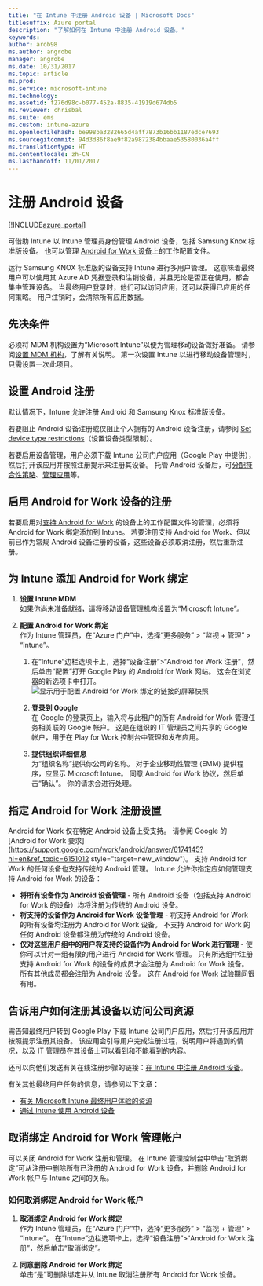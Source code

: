 ```yaml
---
title: "在 Intune 中注册 Android 设备 | Microsoft Docs"
titlesuffix: Azure portal
description: "了解如何在 Intune 中注册 Android 设备。"
keywords: 
author: arob98
ms.author: angrobe
manager: angrobe
ms.date: 10/31/2017
ms.topic: article
ms.prod: 
ms.service: microsoft-intune
ms.technology: 
ms.assetid: f276d98c-b077-452a-8835-41919d674db5
ms.reviewer: chrisbal
ms.suite: ems
ms.custom: intune-azure
ms.openlocfilehash: be998ba3282665d4aff7873b16bb1187edce7693
ms.sourcegitcommit: 94d3d86f8ae9f82a9872384bbaae53580036a4ff
ms.translationtype: HT
ms.contentlocale: zh-CN
ms.lasthandoff: 11/01/2017
---
```

# <a name="enroll-android-devices"></a>注册 Android 设备

[!INCLUDE[azure_portal](./includes/azure_portal.md)]

可借助 Intune 以 Intune 管理员身份管理 Android 设备，包括 Samsung Knox 标准版设备。 也可以管理 [Android for Work 设备](#enable-enrollment-of-android-for-work-devices)上的工作配置文件。

运行 Samsung KNOX 标准版的设备支持 Intune 进行多用户管理。 这意味着最终用户可以使用其 Azure AD 凭据登录和注销设备，并且无论是否正在使用，都会集中管理设备。 当最终用户登录时，他们可以访问应用，还可以获得已应用的任何策略。 用户注销时，会清除所有应用数据。

## <a name="prerequisite"></a>先决条件

必须将 MDM 机构设置为“Microsoft Intune”以便为管理移动设备做好准备。 请参阅[设置 MDM 机构](mdm-authority-set.md)，了解有关说明。 第一次设置 Intune 以进行移动设备管理时，只需设置一次此项目。

## <a name="set-up-android-enrollment"></a>设置 Android 注册

默认情况下，Intune 允许注册 Android 和 Samsung Knox 标准版设备。

若要阻止 Android 设备注册或仅阻止个人拥有的 Android 设备注册，请参阅 [Set device type restrictions](enrollment-restrictions-set.md)（设置设备类型限制）。

若要启用设备管理，用户必须下载 Intune 公司门户应用（Google Play 中提供），然后打开该应用并按照注册提示来注册其设备。 托管 Android 设备后，可[分配符合性策略](compliance-policy-create-android.md)、[管理应用](app-management.md)等。

## <a name="enable-enrollment-of-android-for-work-devices"></a>启用 Android for Work 设备的注册

若要启用对[支持 Android for Work](https://support.google.com/work/android/answer/6174145?hl=en&ref_topic=6151012) 的设备上的工作配置文件的管理，必须将 Android for Work 绑定添加到 Intune。 若要注册支持 Android for Work、但以前已作为常规 Android 设备注册的设备，这些设备必须取消注册，然后重新注册。

## <a name="add-android-for-work-binding-for-intune"></a>为 Intune 添加 Android for Work 绑定

1. **设置 Intune MDM**<br>
如果你尚未准备就绪，请将[移动设备管理机构设置](mdm-authority-set.md)为“Microsoft Intune”。
2. **配置 Android for Work 绑定**<br>
    作为 Intune 管理员，在“Azure 门户”中，选择“更多服务” > “监视 + 管理” > “Intune”。

    1. 在“Intune”边栏选项卡上，选择“设备注册”>“Android for Work 注册”，然后单击“配置”打开 Google Play 的 Android for Work 网站。 这会在浏览器的新选项卡中打开。
  ![显示用于配置 Android for Work 绑定的链接的屏幕快照](./media/android-work-bind.png)

    2. **登录到 Google**<br>
   在 Google 的登录页上，输入将与此租户的所有 Android for Work 管理任务相关联的 Google 帐户。 这是在组织的 IT 管理员之间共享的 Google 帐户，用于在 Play for Work 控制台中管理和发布应用。

    3. **提供组织详细信息**<br>
   为“组织名称”提供你公司的名称。 对于企业移动性管理 (EMM) 提供程序，应显示 Microsoft Intune。 同意 Android for Work 协议，然后单击“确认”。 你的请求会进行处理。

## <a name="specify-android-for-work-enrollment-settings"></a>指定 Android for Work 注册设置
   Android for Work 仅在特定 Android 设备上受支持。 请参阅 Google 的 [Android for Work 要求](https://support.google.com/work/android/answer/6174145?hl=en&ref_topic=6151012 style="target=new_window")。 支持 Android for Work 的任何设备也支持传统的 Android 管理。  Intune 允许你指定应如何管理支持 Android for Work 的设备：

   - **将所有设备作为 Android 设备管理** - 所有 Android 设备（包括支持 Android for Work 的设备）均将注册为传统的 Android 设备。
   - **将支持的设备作为 Android for Work 设备管理** - 将支持 Android for Work 的所有设备均注册为 Android for Work 设备。 不支持 Android for Work 的任何 Android 设备都注册为传统的 Android 设备。
   - **仅对这些用户组中的用户将支持的设备作为 Android for Work 进行管理** - 使你可以针对一组有限的用户进行 Android for Work 管理。 只有所选组中注册支持 Android for Work 的设备的成员才会注册为 Android for Work 设备。 所有其他成员都会注册为 Android 设备。 这在 Android for Work 试验期间很有用。

<!--  ## Next steps for Android for Work
After configuring the Android for Work binding and settings, you can do the following:
- [Deploy Android for Work apps](android-for-work-apps.md)
- [Add Android for Work configuration policies](android-for-work-policy-settings-in-microsoft-intune.md)  -->

## <a name="tell-your-users-how-to-enroll-their-devices-to-access-company-resources"></a>告诉用户如何注册其设备以访问公司资源

需告知最终用户转到 Google Play 下载 Intune 公司门户应用，然后打开该应用并按照提示注册其设备。 该应用会引导用户完成注册过程，说明用户将遇到的情况，以及 IT 管理员在其设备上可以看到和不能看到的内容。

还可以向他们发送有关在线注册步骤的链接：[在 Intune 中注册 Android 设备](https://docs.microsoft.com/intune-user-help/enroll-your-device-in-intune-android)。

有关其他最终用户任务的信息，请参阅以下文章：

- [有关 Microsoft Intune 最终用户体验的资源](end-user-educate.md)
- [通过 Intune 使用 Android 设备](https://docs.microsoft.com/intune-user-help/using-your-android-device-with-intune)

## <a name="unbinding-your-android-for-work-administrative-account"></a>取消绑定 Android for Work 管理帐户

可以关闭 Android for Work 注册和管理。 在 Intune 管理控制台中单击“取消绑定”可从注册中删除所有已注册的 Android for Work 设备，并删除 Android for Work 帐户与 Intune 之间的关系。

### <a name="how-to-unbind-an-android-for-work-account"></a>如何取消绑定 Android for Work 帐户

1. **取消绑定 Android for Work 绑定**<br>
    作为 Intune 管理员，在“Azure 门户”中，选择“更多服务” > “监视 + 管理” > “Intune”。  在“Intune”边栏选项卡上，选择“设备注册”>“Android for Work 注册”，然后单击“取消绑定”。

2. **同意删除 Android for Work 绑定**<br>
  单击“是”可删除绑定并从 Intune 取消注册所有 Android for Work 设备。
